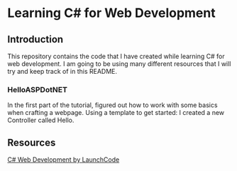 # Learning C# for Web Development

## Introduction

This repository contains the code that I have created while learning C# for web development. I am going to be using many different resources that I will try and keep track of in this README.

### HelloASPDotNET

In the first part of the tutorial, figured out how to work with some basics when crafting a webpage. Using a template to get started: I created a new Controller called Hello.

## Resources

[C# Web Development by LaunchCode](https://youtube.com/playlist?list=PLs5n5nYB22fLNFVzynXywEydlRb6DUot_&si=nRVwD-bpEj21VEe8)
